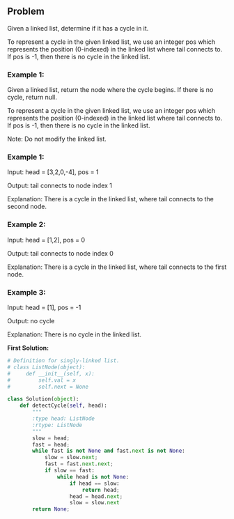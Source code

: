 ## Problem

Given a linked list, determine if it has a cycle in it.

To represent a cycle in the given linked list, we use an integer pos which represents the position (0-indexed) in the linked list where tail connects to. If pos is -1, then there is no cycle in the linked list.

### Example 1:

Given a linked list, return the node where the cycle begins. If there is no cycle, return null.

To represent a cycle in the given linked list, we use an integer pos which represents the position (0-indexed) in the linked list where tail connects to. If pos is -1, then there is no cycle in the linked list.

Note: Do not modify the linked list.

 

### Example 1:

Input: head = [3,2,0,-4], pos = 1

Output: tail connects to node index 1

Explanation: There is a cycle in the linked list, where tail connects to the second node.


### Example 2:

Input: head = [1,2], pos = 0

Output: tail connects to node index 0

Explanation: There is a cycle in the linked list, where tail connects to the first node.


### Example 3:

Input: head = [1], pos = -1

Output: no cycle

Explanation: There is no cycle in the linked list.


**First Solution:**
```python
# Definition for singly-linked list.
# class ListNode(object):
#     def __init__(self, x):
#         self.val = x
#         self.next = None

class Solution(object):
    def detectCycle(self, head):
        """
        :type head: ListNode
        :rtype: ListNode
        """
        slow = head;
        fast = head;
        while fast is not None and fast.next is not None:
            slow = slow.next;
            fast = fast.next.next;
            if slow == fast:
                while head is not None:
                    if head == slow:
                        return head;
                    head = head.next;
                    slow = slow.next
        return None;
        
```
